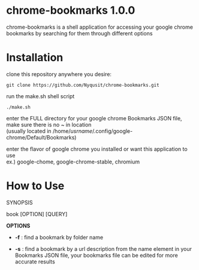chrome-bookmarks 1.0.0
============

chrome-bookmarks is a shell application for accessing your google chrome bookmarks by searching for them through different options 

Installation
============
clone this repository anywhere you desire:
```
git clone https://github.com/Nyqusit/chrome-bookmarks.git
```

run the make.sh shell script
```
./make.sh
```
enter the FULL directory for your google chrome Bookmarks JSON file, make sure there is no ~ in location <br />
(usually located in /home/*usrname*/.config/google-chrome/Default/Bookmarks)

enter the flavor of google chrome you installed or want this application to use <br />
ex.) google-chome, google-chrome-stable, chromium

How to Use
============

SYNOPSIS

book [OPTION] [QUERY]

**OPTIONS**
* **-f** : find a bookmark by folder name

* **-s** : find a bookmark by a url description from the name element in your Bookmarks JSON file, your bookmarks file can be edited for more accurate results

